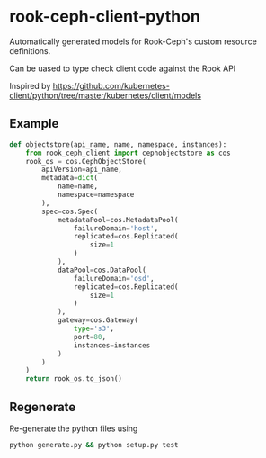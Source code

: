 # rook-ceph-client-python

Automatically generated models for Rook-Ceph's custom resource definitions.

Can be uased to type check client code against the Rook API

Inspired by https://github.com/kubernetes-client/python/tree/master/kubernetes/client/models


## Example

```python
def objectstore(api_name, name, namespace, instances):
    from rook_ceph_client import cephobjectstore as cos
    rook_os = cos.CephObjectStore(
        apiVersion=api_name,
        metadata=dict(
            name=name,
            namespace=namespace
        ),
        spec=cos.Spec(
            metadataPool=cos.MetadataPool(
                failureDomain='host',
                replicated=cos.Replicated(
                    size=1
                )
            ),
            dataPool=cos.DataPool(
                failureDomain='osd',
                replicated=cos.Replicated(
                    size=1
                )
            ),
            gateway=cos.Gateway(
                type='s3',
                port=80,
                instances=instances
            )
        )
    )
    return rook_os.to_json()
```

## Regenerate

Re-generate the python files using 

```bash
python generate.py && python setup.py test
```